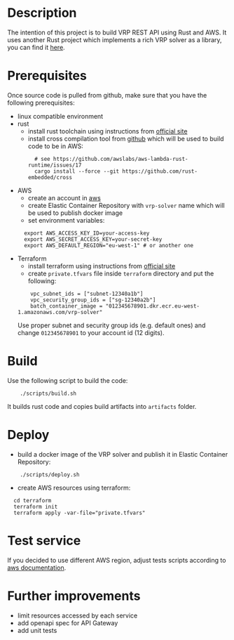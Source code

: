 # Description

The intention of this project is to build VRP REST API using Rust and AWS. It uses another Rust project which implements
a rich VRP solver as a library, you can find it [here](https://github.com/reinterpretcat/vrp).


# Prerequisites

Once source code is pulled from github, make sure that you have the following prerequisites:

- linux compatible environment
- rust
    * install rust toolchain using instructions from [official site](https://www.rust-lang.org/tools/install)
    * install cross compilation tool from [github](https://github.com/rust-embedded/cross) which will be used to build
      code to be in AWS:
      ```shell script
        # see https://github.com/awslabs/aws-lambda-rust-runtime/issues/17
        cargo install --force --git https://github.com/rust-embedded/cross
      ```
- AWS
    * create an account in [aws](https://aws.amazon.com/resources/create-account)
    * create Elastic Container Repository with `vrp-solver` name which will be used to publish docker image
    * set environment variables:
    ```shell script
      export AWS_ACCESS_KEY_ID=your-access-key
      export AWS_SECRET_ACCESS_KEY=your-secret-key
      export AWS_DEFAULT_REGION="eu-west-1" # or another one
    ```
- Terraform
    * install terraform using instructions from [official site](https://learn.hashicorp.com/terraform/getting-started/install.html)
    * create `private.tfvars` file inside `terraform` directory and put the following:
    ```
        vpc_subnet_ids = ["subnet-12340a1b"]
        vpc_security_group_ids = ["sg-12340a2b"]
        batch_container_image = "012345678901.dkr.ecr.eu-west-1.amazonaws.com/vrp-solver"
    ```
    Use proper subnet and security group ids (e.g. default ones) and change `012345678901` to your account id (12 digits).

# Build

Use the following script to build the code:

```shell script
    ./scripts/build.sh
```

It builds rust code and copies build artifacts into `artifacts` folder.

# Deploy

- build a docker image of the VRP solver and publish it in Elastic Container Repository:

```shell script
    ./scripts/deploy.sh
```

- create AWS resources using terraform:

```shell script
  cd terraform
  terraform init
  terraform apply -var-file="private.tfvars"
```

# Test service


If you decided to use different AWS region, adjust tests scripts according to [aws documentation](https://docs.aws.amazon.com/apigateway/latest/developerguide/how-to-call-api.html).



# Further improvements

- limit resources accessed by each service
- add openapi spec for API Gateway
- add unit tests